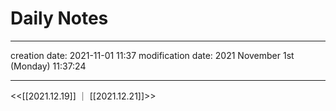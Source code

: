 # Daily Notes 
---

creation date: 2021-11-01 11:37
modification date: 2021 November 1st (Monday)  11:37:24

---

<<[[2021.12.19]] ｜ [[2021.12.21]]>>

